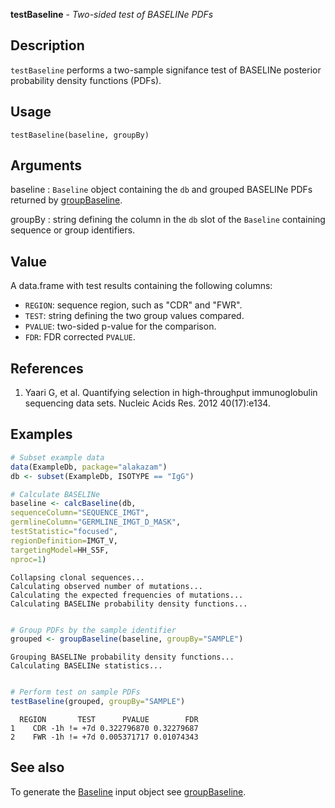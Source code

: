 





**testBaseline** - *Two-sided test of BASELINe PDFs*

Description
--------------------

`testBaseline` performs a two-sample signifance test of BASELINe 
posterior probability density functions (PDFs).


Usage
--------------------
```
testBaseline(baseline, groupBy)
```

Arguments
-------------------

baseline
:   `Baseline` object containing the `db` and grouped 
BASELINe PDFs returned by [groupBaseline](groupBaseline.md).

groupBy
:   string defining the column in the `db` slot of the 
`Baseline` containing sequence or group identifiers.



Value
-------------------

A data.frame with test results containing the following columns:

+ `REGION`:  sequence region, such as "CDR" and "FWR".
+ `TEST`:    string defining the two group values compared.
+ `PVALUE`:  two-sided p-value for the comparison.
+ `FDR`:     FDR corrected `PVALUE`.


References
-------------------


1. Yaari G, et al. Quantifying selection in high-throughput immunoglobulin 
sequencing data sets. 
Nucleic Acids Res. 2012 40(17):e134.
 



Examples
-------------------

```R
# Subset example data
data(ExampleDb, package="alakazam")
db <- subset(ExampleDb, ISOTYPE == "IgG")

# Calculate BASELINe
baseline <- calcBaseline(db, 
sequenceColumn="SEQUENCE_IMGT",
germlineColumn="GERMLINE_IMGT_D_MASK", 
testStatistic="focused",
regionDefinition=IMGT_V,
targetingModel=HH_S5F,
nproc=1)

```


```
Collapsing clonal sequences...
Calculating observed number of mutations...
Calculating the expected frequencies of mutations...
Calculating BASELINe probability density functions...

```


```R

# Group PDFs by the sample identifier
grouped <- groupBaseline(baseline, groupBy="SAMPLE")

```


```
Grouping BASELINe probability density functions...
Calculating BASELINe statistics...

```


```R

# Perform test on sample PDFs
testBaseline(grouped, groupBy="SAMPLE")
```


```
  REGION       TEST      PVALUE        FDR
1    CDR -1h != +7d 0.322796870 0.32279687
2    FWR -1h != +7d 0.005371717 0.01074343

```



See also
-------------------

To generate the [Baseline](Baseline-class.md) input object see [groupBaseline](groupBaseline.md).



